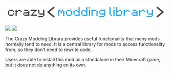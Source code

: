 <!---
https://www.markdownguide.org/basic-syntax/
https://shields.io/category/other
-->

![Crazy Modding Library](/src/main/resources/logo.png)

[![](https://img.shields.io/badge/Mod%20Version-1.0.0-green.svg)](https://github.com/AndysMods/crazy-modding-library)
[![](https://img.shields.io/badge/Changelog-informational.svg)](https://github.com/AndysMods/crazy-modding-library/blob/main/changelog.md)

The Crazy Modding Library provides useful functionality that many mods normally tend to need. It is a central library for mods to access functionality from, so they don't need to rewrite code.

Users are able to install this mod as a standalone in their Minecraft game, but it does not do anything on its own.